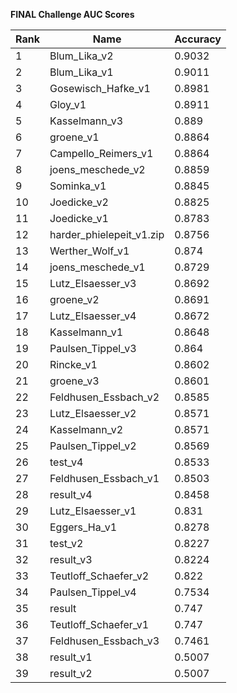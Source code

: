 **FINAL Challenge AUC Scores**


|Rank|Name|Accuracy|
|----|-----|---|
|1|Blum_Lika_v2|0.9032| 
|2|Blum_Lika_v1|0.9011| 
|3|Gosewisch_Hafke_v1|0.8981| 
|4|Gloy_v1|0.8911| 
|5|Kasselmann_v3|0.889| 
|6|groene_v1|0.8864| 
|7|Campello_Reimers_v1|0.8864| 
|8|joens_meschede_v2|0.8859| 
|9|Sominka_v1|0.8845| 
|10|Joedicke_v2|0.8825| 
|11|Joedicke_v1|0.8783| 
|12|harder_phielepeit_v1.zip|0.8756| 
|13|Werther_Wolf_v1|0.874| 
|14|joens_meschede_v1|0.8729| 
|15|Lutz_Elsaesser_v3|0.8692| 
|16|groene_v2|0.8691| 
|17|Lutz_Elsaesser_v4|0.8672| 
|18|Kasselmann_v1|0.8648| 
|19|Paulsen_Tippel_v3|0.864| 
|20|Rincke_v1|0.8602| 
|21|groene_v3|0.8601| 
|22|Feldhusen_Essbach_v2|0.8585| 
|23|Lutz_Elsaesser_v2|0.8571| 
|24|Kasselmann_v2|0.8571| 
|25|Paulsen_Tippel_v2|0.8569| 
|26|test_v4|0.8533| 
|27|Feldhusen_Essbach_v1|0.8503| 
|28|result_v4|0.8458| 
|29|Lutz_Elsaesser_v1|0.831| 
|30|Eggers_Ha_v1|0.8278| 
|31|test_v2|0.8227| 
|32|result_v3|0.8224| 
|33|Teutloff_Schaefer_v2|0.822| 
|34|Paulsen_Tippel_v4|0.7534| 
|35|result|0.747| 
|36|Teutloff_Schaefer_v1|0.747| 
|37|Feldhusen_Essbach_v3|0.7461| 
|38|result_v1|0.5007| 
|39|result_v2|0.5007| 
